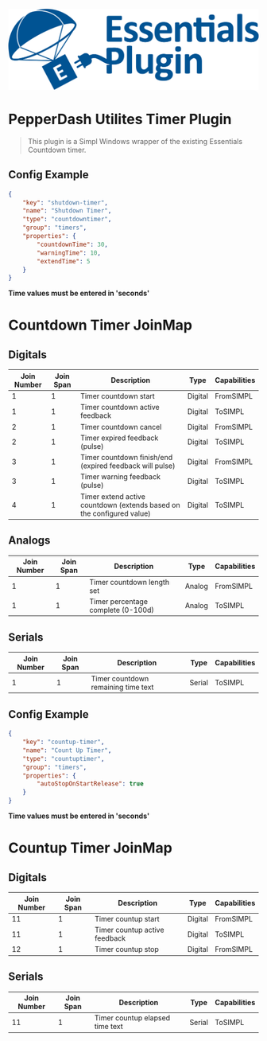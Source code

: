 ![PepperDash Essentials Plugin](./images/essentials-plugin-blue.png)

# PepperDash Utilites Timer Plugin

> This plugin is a Simpl Windows wrapper of the existing Essentials Countdown timer.

## Config Example

```json
{
    "key": "shutdown-timer",
    "name": "Shutdown Timer",
    "type": "countdowntimer",
    "group": "timers",
    "properties": {
        "countdownTime": 30,
        "warningTime": 10,
        "extendTime": 5
    }
}
```

**Time values must be entered in 'seconds'**

# Countdown Timer JoinMap

## Digitals

| Join Number | Join Span | Description                                                           | Type    | Capabilities |
| ----------- | --------- | --------------------------------------------------------------------- | ------- | ------------ |
|   1         | 1         | Timer countdown start                                                 | Digital | FromSIMPL    |
|   1         | 1         | Timer countdown active feedback                                       | Digital | ToSIMPL      |
|   2         | 1         | Timer countdown cancel                                                | Digital | FromSIMPL    |
|   2         | 1         | Timer expired feedback (pulse)                                        | Digital | ToSIMPL      |
|   3         | 1         | Timer countdown finish/end (expired feedback will pulse)              | Digital | FromSIMPL    |
|   3         | 1         | Timer warning feedback (pulse)                                        | Digital | ToSIMPL      |
|   4         | 1         | Timer extend active countdown (extends based on the configured value) | Digital | ToSIMPL      |

## Analogs

| Join Number | Join Span | Description                        | Type   | Capabilities |
| ----------- | --------- | ---------------------------------- | ------ | ------------ |
|   1         | 1         | Timer countdown length set         | Analog | FromSIMPL    |
|   1         | 1         | Timer percentage complete (0-100d) | Analog | ToSIMPL      |

## Serials

| Join Number | Join Span | Description                         | Type   | Capabilities |
| ----------- | --------- | ----------------------------------- | ------ | ------------ |
|   1         | 1         | Timer countdown remaining time text | Serial | ToSIMPL      |

## Config Example

```json
{
    "key": "countup-timer",
    "name": "Count Up Timer",
    "type": "countuptimer",
    "group": "timers",
    "properties": {
        "autoStopOnStartRelease": true
    }
}
```

**Time values must be entered in 'seconds'**

# Countup Timer JoinMap

## Digitals

| Join Number | Join Span | Description                                                           | Type    | Capabilities |
| ----------- | --------- | --------------------------------------------------------------------- | ------- | ------------ |
|  11         | 1         | Timer countup start                                                   | Digital | FromSIMPL    |
|  11         | 1         | Timer countup active feedback                                         | Digital | ToSIMPL      |
|  12         | 1         | Timer countup stop                                                    | Digital | FromSIMPL    |

## Serials

| Join Number | Join Span | Description                         | Type   | Capabilities |
| ----------- | --------- | ----------------------------------- | ------ | ------------ |
|  11         | 1         | Timer countup elapsed time text     | Serial | ToSIMPL      |







